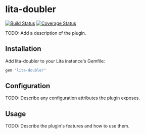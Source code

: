 # lita-doubler

[![Build Status](https://travis-ci.org/anthonyfalzetti/lita-doubler.png?branch=master)](https://travis-ci.org/anthonyfalzetti/lita-doubler)
[![Coverage Status](https://coveralls.io/repos/anthonyfalzetti/lita-doubler/badge.png)](https://coveralls.io/r/anthonyfalzetti/lita-doubler)

TODO: Add a description of the plugin.

## Installation

Add lita-doubler to your Lita instance's Gemfile:

``` ruby
gem "lita-doubler"
```

## Configuration

TODO: Describe any configuration attributes the plugin exposes.

## Usage

TODO: Describe the plugin's features and how to use them.
